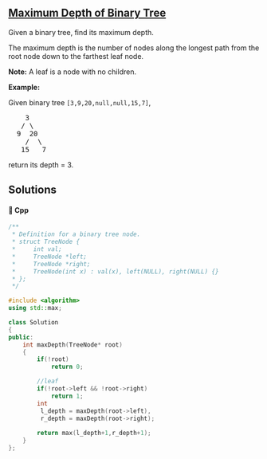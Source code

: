 ## [Maximum Depth of Binary Tree](https://leetcode.com/problems/maximum-depth-of-binary-tree)

<p>Given a binary tree, find its maximum depth.</p>

<p>The maximum depth is the number of nodes along the longest path from the root node down to the farthest leaf node.</p>

<p><strong>Note:</strong>&nbsp;A leaf is a node with no children.</p>

<p><strong>Example:</strong></p>

<p>Given binary tree <code>[3,9,20,null,null,15,7]</code>,</p>

<pre>
    3
   / \
  9  20
    /  \
   15   7</pre>

<p>return its depth = 3.</p>


## Solutions
#### 🧠 Cpp
```cpp
/**
 * Definition for a binary tree node.
 * struct TreeNode {
 *     int val;
 *     TreeNode *left;
 *     TreeNode *right;
 *     TreeNode(int x) : val(x), left(NULL), right(NULL) {}
 * };
 */

#include <algorithm>
using std::max;

class Solution
{
public:
    int maxDepth(TreeNode* root) 
    {
        if(!root)
            return 0;

        //leaf
        if(!root->left && !root->right)
            return 1;
        int 
         l_depth = maxDepth(root->left),
         r_depth = maxDepth(root->right);
        
        return max(l_depth+1,r_depth+1);
    }
};
```
